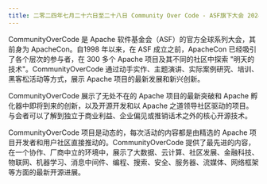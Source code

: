 ```yaml
---
title: 二零二四年七月二十六日至二十八日 Community Over Code - ASF旗下大会 2024 亚洲大会将在杭州举行！
---
```


CommunityOverCode 是 Apache 软件基金会（ASF）的官方全球系列大会，其前身为 ApacheCon。自1998 年以来，在 ASF 成立之前，ApacheCon 已经吸引了各个层次的参与者，在 300 多个 Apache 项目及其不同的社区中探索 "明天的技术"。CommunityOverCode 通过动手实作、主题演讲、实际案例研究、培训、黑客松活动等方式，展示 Apache 项目的最新发展和新兴创新。

CommunityOverCode 展示了无处不在的 Apache 项目的最新突破和 Apache 孵化器中即将到来的创新，以及开源开发和以 Apache 之道领导社区驱动的项目。与会者可以了解到独立于商业利益、企业偏见或推销话术之外的核心开源技术。

CommunityOverCode 项目是动态的，每次活动的内容都是由精选的 Apache 项目开发者和用户社区直接推动的。CommunityOverCode 提供了最先进的内容，在一个协作、厂商中立的环境中，展示了大数据、云计算、社区发展、金融科技、物联网、机器学习、消息中间件、编程、搜索、安全、服务器、流媒体、网络框架等方面的最新开源进展。
